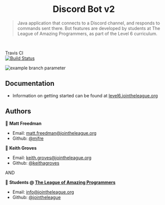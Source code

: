 <h1 style="text-align:center">Discord Bot v2</h1>

> Java application that connects to a Discord channel, and responds to commands sent there.
>  Bot features are developed by students at The League of Amazing Programmers, as part of the Level 6 curriculum.

<br />

Travis CI  
[![Build Status](https://travis-ci.com/LEAGUE-Level6/DiscordBot_v2.svg?token=sAmoAvbydsv8Qn1zzcNP&branch=master)](https://travis-ci.com/LEAGUE-Level6/DiscordBot_v2)

![example branch parameter](https://github.com/LEAGUE-Level6/DiscordBot_v2/actions/workflows/gradle.yml/badge.svg)
<br />

## Documentation

- Information on getting started can be found at [level6.jointheleague.org](https://level6.jointheleague.org)

## Authors

👤 **Matt Freedman**
- Email: [matt.freedman@jointheleague.org](mailto:matt.freedman@jointheleague.org)
- Github: [@mjfre](https://github.com/mjfre)

👤 **Keith Groves**
- Email: [keith.groves@jointheleague.org](mailto:keith.groves@jointheleague.org)
- Github: [@keithagroves](https://github.com/keithagroves)

AND 

👥 **Students @ [The League of Amazing Programmers](https://www.jointheleague.org)**
- Email: [info@jointheleague.org](mailto:info@jointheleague.org)
- Github: [@jointheleague](https://github.com/jointheleague)
